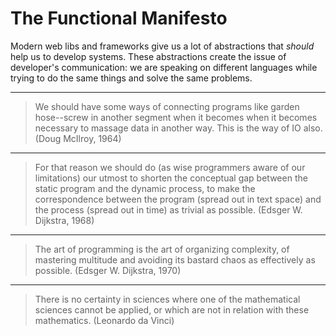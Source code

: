 # The Functional Manifesto

Modern web libs and frameworks give us a lot of abstractions that *should* help us to develop systems. These abstractions create the issue of developer's communication: we are speaking on different languages while trying to do the same things and solve the same problems.

***

> We should have some ways of connecting programs like garden hose--screw in another segment when it becomes when it becomes necessary to massage data in another way. This is the way of IO also. (Doug McIlroy, 1964)

***

> For that reason we should do (as wise programmers aware of our limitations) our utmost to shorten the conceptual gap between the static program and the dynamic process, to make the correspondence between the program (spread out in text space) and the process (spread out in time) as trivial as possible. (Edsger W. Dijkstra, 1968)

***

> The art of programming is the art of organizing complexity, of mastering multitude and avoiding its bastard chaos as effectively as possible. (Edsger W. Dijkstra, 1970)

***

> There is no certainty in sciences where one of the mathematical sciences cannot be applied, or which are not in relation with these mathematics. (Leonardo da Vinci)
